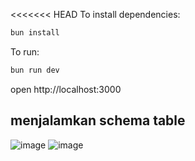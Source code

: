 <<<<<<< HEAD
To install dependencies:
```sh
bun install
```

To run:
```sh
bun run dev
```
open http://localhost:3000

## menjalamkan schema table
![image](https://github.com/user-attachments/assets/73e2f0fa-8935-4ecf-b3f6-07759def4fa2)
![image](https://github.com/user-attachments/assets/416c2286-54cd-4aae-9bd9-d86c3f815f9f)



